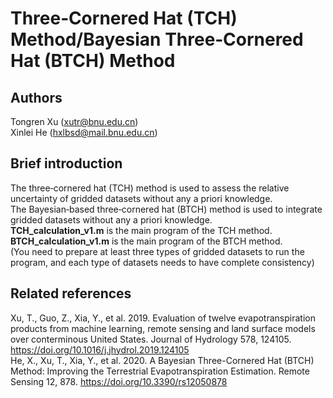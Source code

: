# Three‐Cornered Hat (TCH) Method/Bayesian Three‐Cornered Hat (BTCH) Method

## Authors
Tongren Xu (xutr@bnu.edu.cn)  
Xinlei He (hxlbsd@mail.bnu.edu.cn)

## Brief introduction
The three‐cornered hat (TCH) method is used to assess the relative uncertainty of gridded datasets without any a priori knowledge.  
The Bayesian‐based three‐cornered hat (BTCH) method is used to integrate gridded datasets without any a priori knowledge.  
**TCH_calculation_v1.m** is the main program of the TCH method.  
**BTCH_calculation_v1.m** is the main program of the BTCH method.  
(You need to prepare at least three types of gridded datasets to run the program, and each type of datasets needs to have complete consistency)

## Related references
Xu, T., Guo, Z., Xia, Y., et al. 2019. Evaluation of twelve evapotranspiration products from machine learning, remote sensing and land surface models over conterminous United States. Journal of Hydrology 578, 124105. https://doi.org/10.1016/j.jhydrol.2019.124105  
He, X., Xu, T., Xia, Y., et al. 2020. A Bayesian Three-Cornered Hat (BTCH) Method: Improving the Terrestrial Evapotranspiration Estimation. Remote Sensing 12, 878. https://doi.org/10.3390/rs12050878
